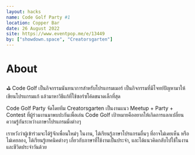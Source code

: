 ```yaml
---
layout: hacks
name: Code Golf Party #1
location: Copper Bar
date: 26 August 2022
site: https://www.eventpop.me/e/13449
by: ["showdown.space", "Creatorsgarten"]
---
```


# About

⛳️ Code Golf เป็นกิจกรรมนันทนาการสำหรับโปรแกรมเมอร์ เป็นกิจกรรมที่มีโจทย์ปัญหามาให้เขียนโปรแกรมแก้ แล้วมาหาวิธีแก้ที่ใช้ซอร์ซโค้ดขนาดเล็กที่สุด

Code Golf Party จัดโดยทีม Creatorsgarten เป็นงานแนว Meetup + Party + Contest ที่ผู้ร่วมงานมาพบปะกันเพื่อเล่น Code Golf เป้าหมายคืออยากให้เกิดการแลกเปลี่ยนความรู้กันระหว่างภาษาโปรแกรมมิ่งต่างๆ

เราหวังว่าผู้เข้าร่วมจะได้รู้จักเพื่อนใหม่ๆ ในงาน, ได้เรียนรู้ภาษาโปรแกรมอื่นๆ ที่อาจไม่เคยเห็น หรือไม่เคยลอง, ได้เรียนรู้เทคนิคต่างๆ เกี่ยวกับภาษาที่ใช้งานเป็นประจำ, และได้แนวคิดกลับไปใช้ในงานและชีวิตประจำวันด้วย
